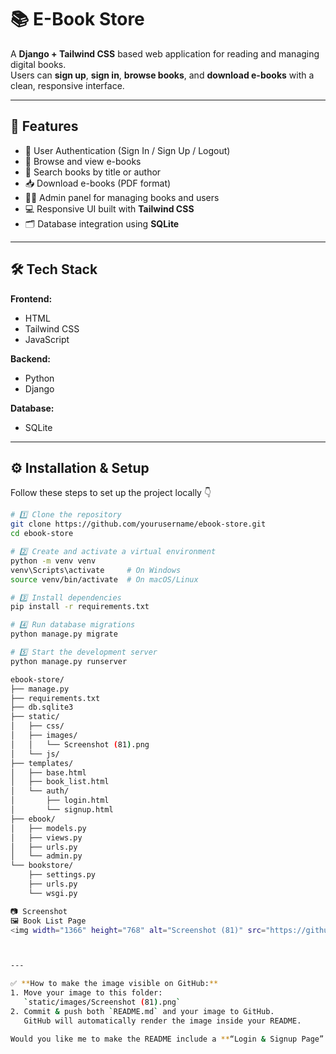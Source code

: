 # 📚 E-Book Store

A **Django + Tailwind CSS** based web application for reading and managing digital books.  
Users can **sign up**, **sign in**, **browse books**, and **download e-books** with a clean, responsive interface.

---

## 🚀 Features

- 🔐 User Authentication (Sign In / Sign Up / Logout)  
- 📘 Browse and view e-books  
- 🔎 Search books by title or author  
- 📥 Download e-books (PDF format)  
- 🧑‍💼 Admin panel for managing books and users  
- 💻 Responsive UI built with **Tailwind CSS**  
- 🗂️ Database integration using **SQLite**

---

## 🛠️ Tech Stack

**Frontend:**  
- HTML  
- Tailwind CSS  
- JavaScript  

**Backend:**  
- Python  
- Django  

**Database:**  
- SQLite  

---

## ⚙️ Installation & Setup

Follow these steps to set up the project locally 👇

```bash
# 1️⃣ Clone the repository
git clone https://github.com/yourusername/ebook-store.git
cd ebook-store

# 2️⃣ Create and activate a virtual environment
python -m venv venv
venv\Scripts\activate     # On Windows
source venv/bin/activate  # On macOS/Linux

# 3️⃣ Install dependencies
pip install -r requirements.txt

# 4️⃣ Run database migrations
python manage.py migrate

# 5️⃣ Start the development server
python manage.py runserver

ebook-store/
├── manage.py
├── requirements.txt
├── db.sqlite3
├── static/
│   ├── css/
│   ├── images/
│   │   └── Screenshot (81).png
│   └── js/
├── templates/
│   ├── base.html
│   ├── book_list.html
│   └── auth/
│       ├── login.html
│       └── signup.html
├── ebook/
│   ├── models.py
│   ├── views.py
│   ├── urls.py
│   └── admin.py
└── bookstore/
    ├── settings.py
    ├── urls.py
    └── wsgi.py

📷 Screenshot
🖼️ Book List Page
<img width="1366" height="768" alt="Screenshot (81)" src="https://github.com/user-attachments/assets/3b3746d1-7a38-4414-8df0-7c6197e48c9d" />



---

✅ **How to make the image visible on GitHub:**
1. Move your image to this folder:  
   `static/images/Screenshot (81).png`
2. Commit & push both `README.md` and your image to GitHub.  
   GitHub will automatically render the image inside your README.  

Would you like me to make the README include a **“Login & Signup Page” screenshot** section too (you can add one later)?
